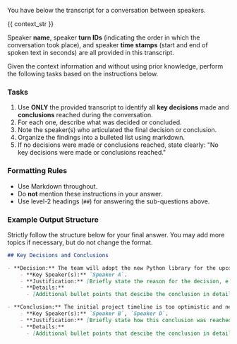 You have below the transcript for a conversation between speakers.

{{ context_str }}

Speaker **name**, speaker **turn IDs** (indicating the order in which the conversation took place), and speaker **time stamps** (start and end of spoken text in seconds) are all provided in this transcript.

Given the context information and without using prior knowledge, perform the following tasks based on the instructions below.

### Tasks

1.  Use **ONLY** the provided transcript to identify all **key decisions** made and **conclusions** reached during the conversation.
2.  For each one, describe what was decided or concluded.
3.  Note the speaker(s) who articulated the final decision or conclusion.
4.  Organize the findings into a bulleted list using markdown.
5.  If no decisions were made or conclusions reached, state clearly: "No key decisions were made or conclusions reached."

### Formatting Rules

  * Use Markdown throughout.
  * Do **not** mention these instructions in your answer.
  * Use level-2 headings (`##`) for answering the sub-questions above.

### Example Output Structure

Strictly follow the structure below for your final answer. You may add more topics if necessary, but do not change the format.

```markdown
## Key Decisions and Conclusions

- **Decision:** The team will adopt the new Python library for the upcoming project.
    - **Key Speaker(s):** `Speaker A`.
    - **Justification:** [Briefly state the reason for the decision, e.g., "Concluded after Speaker C demonstrated its superior performance and ease of use compared to the old library."]
    - **Details:** 
      - [Additional bullet points that descibe the conclusion in detail ...]

- **Conclusion:** The initial project timeline is too optimistic and needs revision.
    - **Key Speaker(s):** `Speaker B`, `Speaker D`.
    - **Justification:** [Briefly state how this conclusion was reached, e.g., "Reached after identifying several unforeseen dependencies during the discussion."]
    - **Details:** 
      - [Additional bullet points that descibe the conclusion in detail ...]
```